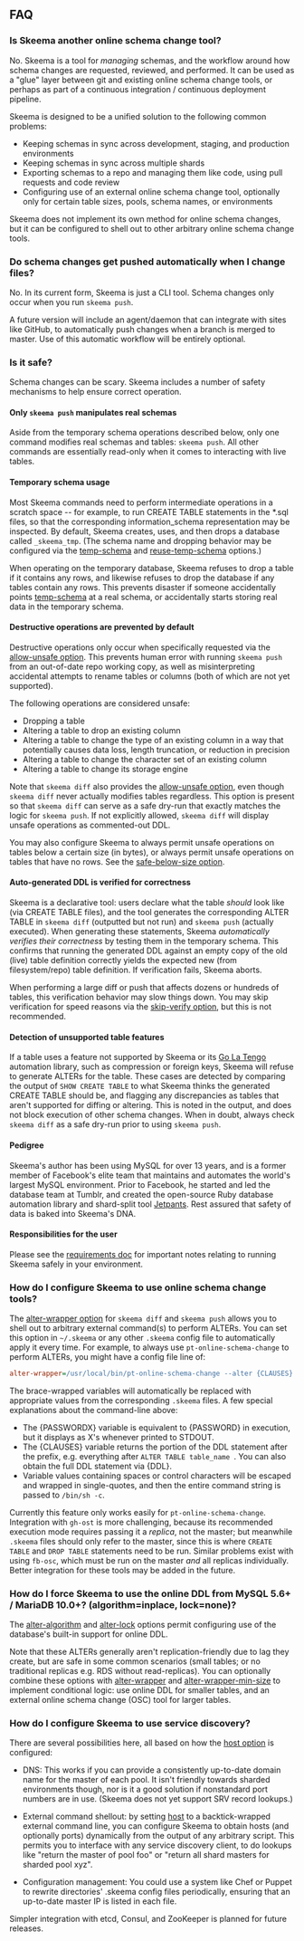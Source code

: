 ## FAQ

### Is Skeema another online schema change tool?

No. Skeema is a tool for *managing* schemas, and the workflow around how schema changes are requested, reviewed, and performed. It can be used as a "glue" layer between git and existing online schema change tools, or perhaps as part of a continuous integration / continuous deployment pipeline.

Skeema is designed to be a unified solution to the following common problems:

* Keeping schemas in sync across development, staging, and production environments
* Keeping schemas in sync across multiple shards
* Exporting schemas to a repo and managing them like code, using pull requests and code review
* Configuring use of an external online schema change tool, optionally only for certain table sizes, pools, schema names, or environments

Skeema does not implement its own method for online schema changes, but it can be configured to shell out to other arbitrary online schema change tools.

### Do schema changes get pushed automatically when I change files?

No. In its current form, Skeema is just a CLI tool. Schema changes only occur when you run `skeema push`.

A future version will include an agent/daemon that can integrate with sites like GitHub, to automatically push changes when a branch is merged to master. Use of this automatic workflow will be entirely optional.

### Is it safe?

Schema changes can be scary. Skeema includes a number of safety mechanisms to help ensure correct operation.

#### Only `skeema push` manipulates real schemas

Aside from the temporary schema operations described below, only one command modifies real schemas and tables: `skeema push`. All other commands are essentially read-only when it comes to interacting with live tables.

#### Temporary schema usage

Most Skeema commands need to perform intermediate operations in a scratch space -- for example, to run CREATE TABLE statements in the *.sql files, so that the corresponding information_schema representation may be inspected. By default, Skeema creates, uses, and then drops a database called `_skeema_tmp`. (The schema name and dropping behavior may be configured via the [temp-schema](options.md#temp-schema) and [reuse-temp-schema](options.md#reuse-temp-schema) options.)

When operating on the temporary database, Skeema refuses to drop a table if it contains any rows, and likewise refuses to drop the database if any tables contain any rows. This prevents disaster if someone accidentally points [temp-schema](options.md#temp-schema) at a real schema, or accidentally starts storing real data in the temporary schema.

#### Destructive operations are prevented by default

Destructive operations only occur when specifically requested via the [allow-unsafe option](options.md#allow-unsafe). This prevents human error with running `skeema push` from an out-of-date repo working copy, as well as misinterpreting accidental attempts to rename tables or columns (both of which are not yet supported).

The following operations are considered unsafe:

* Dropping a table
* Altering a table to drop an existing column
* Altering a table to change the type of an existing column in a way that potentially causes data loss, length truncation, or reduction in precision
* Altering a table to change the character set of an existing column
* Altering a table to change its storage engine

Note that `skeema diff` also provides the [allow-unsafe option](options.md#allow-unsafe), even though `skeema diff` never actually modifies tables regardless. This option is present so that `skeema diff` can serve as a safe dry-run that exactly matches the logic for `skeema push`. If not explicitly allowed, `skeema diff` will display unsafe operations as commented-out DDL.

You may also configure Skeema to always permit unsafe operations on tables below a certain size (in bytes), or always permit unsafe operations on tables that have no rows. See the [safe-below-size option](options.md#safe-below-size).

#### Auto-generated DDL is verified for correctness

Skeema is a declarative tool: users declare what the table *should* look like (via CREATE TABLE files), and the tool generates the corresponding ALTER TABLE in `skeema diff` (outputted but not run) and `skeema push` (actually executed). When generating these statements, Skeema *automatically verifies their correctness* by testing them in the temporary schema. This confirms that running the generated DDL against an empty copy of the old (live) table definition correctly yields the expected new (from filesystem/repo) table definition. If verification fails, Skeema aborts.

When performing a large diff or push that affects dozens or hundreds of tables, this verification behavior may slow things down. You may skip verification for speed reasons via the [skip-verify option](options.md#verify), but this is not recommended.

#### Detection of unsupported table features

If a table uses a feature not supported by Skeema or its [Go La Tengo](https://github.com/skeema/tengo) automation library, such as compression or foreign keys, Skeema will refuse to generate ALTERs for the table. These cases are detected by comparing the output of `SHOW CREATE TABLE` to what Skeema thinks the generated CREATE TABLE should be, and flagging any discrepancies as tables that aren't supported for diffing or altering. This is noted in the output, and does not block execution of other schema changes. When in doubt, always check `skeema diff` as a safe dry-run prior to using `skeema push`.

#### Pedigree

Skeema's author has been using MySQL for over 13 years, and is a former member of Facebook's elite team that maintains and automates the world's largest MySQL environment. Prior to Facebook, he started and led the database team at Tumblr, and created the open-source Ruby database automation library and shard-split tool [Jetpants](https://github.com/tumblr/jetpants). Rest assured that safety of data is baked into Skeema's DNA.

#### Responsibilities for the user

Please see the [requirements doc](requirements.md#responsibilities-for-the-user) for important notes relating to running Skeema safely in your environment.

### How do I configure Skeema to use online schema change tools?

The [alter-wrapper option](options.md#alter-wrapper) for `skeema diff` and `skeema push` allows you to shell out to arbitrary external command(s) to perform ALTERs. You can set this option in `~/.skeema` or any other `.skeema` config file to automatically apply it every time. For example, to always use `pt-online-schema-change` to perform ALTERs, you might have a config file line of:

```ini
alter-wrapper=/usr/local/bin/pt-online-schema-change --alter {CLAUSES} D={SCHEMA},t={TABLE},h={HOST},P={PORT},u={USER},p={PASSWORDX}
```

The brace-wrapped variables will automatically be replaced with appropriate values from the corresponding `.skeema` files. A few special explanations about the command-line above:

* The {PASSWORDX} variable is equivalent to {PASSWORD} in execution, but it displays as X's whenever printed to STDOUT.
* The {CLAUSES} variable returns the portion of the DDL statement after the prefix, e.g. everything after `ALTER TABLE table_name `. You can also obtain the full DDL statement via {DDL}.
* Variable values containing spaces or control characters will be escaped and wrapped in single-quotes, and then the entire command string is passed to `/bin/sh -c`.

Currently this feature only works easily for `pt-online-schema-change`. Integration with `gh-ost` is more challenging, because its recommended execution mode requires passing it a *replica*, not the master; but meanwhile `.skeema` files should only refer to the master, since this is where `CREATE TABLE` and `DROP TABLE` statements need to be run. Similar problems exist with using `fb-osc`, which must be run on the master *and* all replicas individually. Better integration for these tools may be added in the future.

### How do I force Skeema to use the online DDL from MySQL 5.6+ / MariaDB 10.0+?  (algorithm=inplace, lock=none)?

The [alter-algorithm](options.md#alter-algorithm) and [alter-lock](options.md#alter-lock) options permit configuring use of the database's built-in support for online DDL.

Note that these ALTERs generally aren't replication-friendly due to lag they create, but are safe in some common scenarios (small tables; or no traditional replicas e.g. RDS without read-replicas). You can optionally combine these options with [alter-wrapper](options.md#alter-wrapper) and [alter-wrapper-min-size](options.md#alter-wrapper-min-size) to implement conditional logic: use online DDL for smaller tables, and an external online schema change (OSC) tool for larger tables.

### How do I configure Skeema to use service discovery?

There are several possibilities here, all based on how the [host option](options.md#host) is configured:

* DNS: This works if you can provide a consistently up-to-date domain name for the master of each pool. It isn't friendly towards sharded environments though, nor is it a good solution if nonstandard port numbers are in use. (Skeema does not yet support SRV record lookups.)

* External command shellout: by setting [host](options.md#host) to a backtick-wrapped external command line, you can configure Skeema to obtain hosts (and optionally ports) dynamically from the output of any arbitrary script. This permits you to interface with any service discovery client, to do lookups like "return the master of pool foo" or "return all shard masters for sharded pool xyz".

* Configuration management: You could use a system like Chef or Puppet to rewrite directories' .skeema config files periodically, ensuring that an up-to-date master IP is listed in each file.

Simpler integration with etcd, Consul, and ZooKeeper is planned for future releases.
